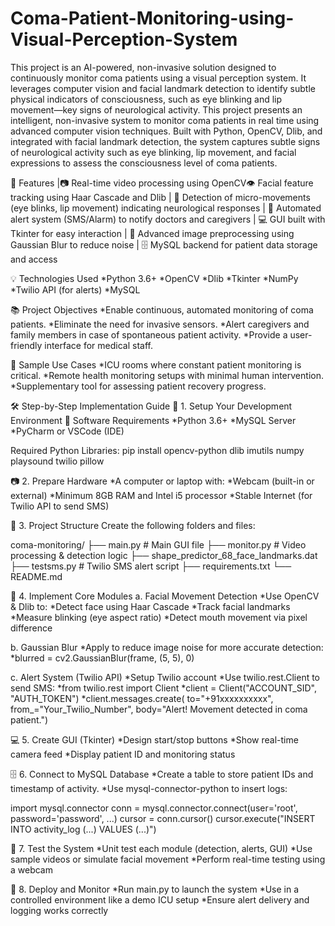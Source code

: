 # Coma-Patient-Monitoring-using-Visual-Perception-System
This project is an AI-powered, non-invasive solution designed to continuously monitor coma patients using a visual perception system. It leverages computer vision and facial landmark detection to identify subtle physical indicators of consciousness, such as eye blinking and lip movement—key signs of neurological activity.
This project presents an intelligent, non-invasive system to monitor coma patients in real time using advanced computer vision techniques. Built with Python, OpenCV, Dlib, and integrated with facial landmark detection, the system captures subtle signs of neurological activity such as eye blinking, lip movement, and facial expressions to assess the consciousness level of coma patients.

🚀 Features |📷 Real-time video processing using OpenCV👁️ Facial feature tracking using Haar Cascade and Dlib | 🧠 Detection of micro-movements (eye blinks, lip movement) indicating neurological responses
| 🔔 Automated alert system (SMS/Alarm) to notify doctors and caregivers | 💻 GUI built with Tkinter for easy interaction | 🧪 Advanced image preprocessing using Gaussian Blur to reduce noise | 🗄️ MySQL backend for patient data storage and access

💡 Technologies Used
*Python 3.6+
*OpenCV
*Dlib
*Tkinter
*NumPy
*Twilio API (for alerts)
*MySQL

📚 Project Objectives
*Enable continuous, automated monitoring of coma patients.
*Eliminate the need for invasive sensors.
*Alert caregivers and family members in case of spontaneous patient activity.
*Provide a user-friendly interface for medical staff.

📸 Sample Use Cases
*ICU rooms where constant patient monitoring is critical.
*Remote health monitoring setups with minimal human intervention.
*Supplementary tool for assessing patient recovery progress.

🛠️ Step-by-Step Implementation Guide
📁 1. Setup Your Development Environment
🔧 Software Requirements
*Python 3.6+
*MySQL Server
*PyCharm or VSCode (IDE)

Required Python Libraries:
pip install opencv-python dlib imutils numpy playsound twilio pillow

📷 2. Prepare Hardware
*A computer or laptop with:
*Webcam (built-in or external)
*Minimum 8GB RAM and Intel i5 processor
*Stable Internet (for Twilio API to send SMS)

🧠 3. Project Structure
Create the following folders and files:

coma-monitoring/
├── main.py                # Main GUI file
├── monitor.py             # Video processing & detection logic
├── shape_predictor_68_face_landmarks.dat
├── testsms.py             # Twilio SMS alert script
├── requirements.txt
└── README.md

🧩 4. Implement Core Modules
a. Facial Movement Detection
*Use OpenCV & Dlib to:
*Detect face using Haar Cascade
*Track facial landmarks
*Measure blinking (eye aspect ratio)
*Detect mouth movement via pixel difference

b. Gaussian Blur
*Apply to reduce image noise for more accurate detection:
*blurred = cv2.GaussianBlur(frame, (5, 5), 0)

c. Alert System (Twilio API)
*Setup Twilio account
*Use twilio.rest.Client to send SMS:
*from twilio.rest import Client
*client = Client("ACCOUNT_SID", "AUTH_TOKEN")
*client.messages.create(
    to="+91xxxxxxxxxx",
    from_="Your_Twilio_Number",
    body="Alert! Movement detected in coma patient.")
    
💻 5. Create GUI (Tkinter)
*Design start/stop buttons
*Show real-time camera feed
*Display patient ID and monitoring status

🗄️ 6. Connect to MySQL Database
*Create a table to store patient IDs and timestamp of activity.
*Use mysql-connector-python to insert logs:

import mysql.connector
conn = mysql.connector.connect(user='root', password='password', ...)
cursor = conn.cursor()
cursor.execute("INSERT INTO activity_log (...) VALUES (...)")

🧪 7. Test the System
*Unit test each module (detection, alerts, GUI)
*Use sample videos or simulate facial movement
*Perform real-time testing using a webcam

🚨 8. Deploy and Monitor
*Run main.py to launch the system
*Use in a controlled environment like a demo ICU setup
*Ensure alert delivery and logging works correctly
